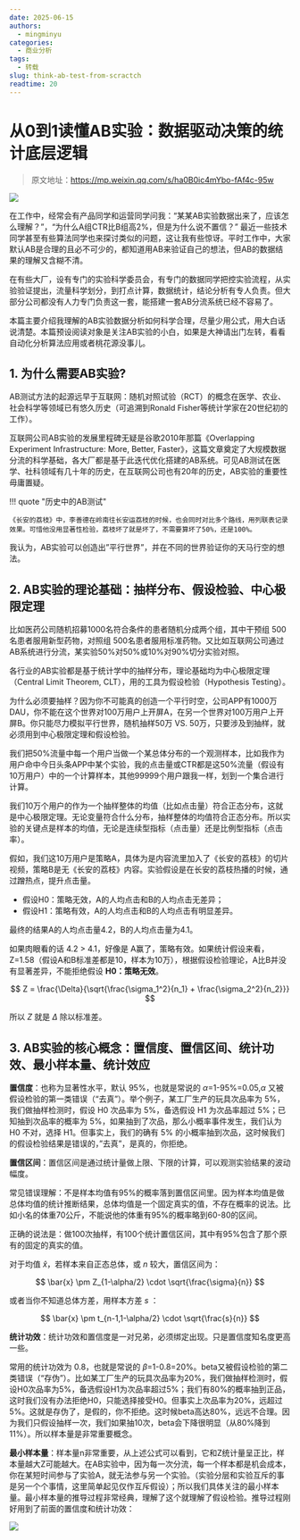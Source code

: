 ```yaml
---
date: 2025-06-15
authors:
  - mingminyu
categories:
  - 商业分析
tags:
  - 转载
slug: think-ab-test-from-scractch
readtime: 20
---
```


# 从0到1读懂AB实验：数据驱动决策的统计底层逻辑

> 原文地址：https://mp.weixin.qq.com/s/ha0B0ic4mYbo-fAf4c-95w

![](https://mingminyu.github.io/webassets/images/20250615/26.png)

在工作中，经常会有产品同学和运营同学问我：“某某AB实验数据出来了，应该怎么理解？”，“为什么A组CTR比B组高2%，但是为什么说不置信？” 最近一些技术同学甚至有些算法同学也来探讨类似的问题，这让我有些惊讶。平时工作中，大家默认AB是合理的且必不可少的，都知道用AB来验证自己的想法，但AB的数据结果的理解又含糊不清。

<!-- more -->

在有些大厂，设有专门的实验科学委员会，有专门的数据同学把控实验流程，从实验验证提出，流量科学划分，到打点计算，数据统计，结论分析有专人负责。但大部分公司都没有人力专门负责这一套，能搭建一套AB分流系统已经不容易了。

本篇主要介绍我理解的AB实验数据分析如何科学合理，尽量少用公式，用大白话说清楚。本篇预设阅读对象是关注AB实验的小白，如果是大神请出门左转，看看自动化分析算法应用或者桃花源没事儿。

## 1. 为什么需要AB实验?

AB测试方法的起源远早于互联网：随机对照试验（RCT）的概念在医学、农业、社会科学等领域已有悠久历史（可追溯到Ronald Fisher等统计学家在20世纪初的工作）。

互联网公司AB实验的发展里程碑无疑是谷歌2010年那篇《Overlapping Experiment Infrastructure: More, Better, Faster》，这篇文章奠定了大规模数据分流的科学基础，各大厂都是基于此迭代优化搭建的AB系统。可见AB测试在医学、社科领域有几十年的历史，在互联网公司也有20年的历史，AB实验的重要性毋庸置疑。

!!! quote "历史中的AB测试"

    《长安的荔枝》中，李善德在岭南往长安运荔枝的时候，也会同时对比多个路线，用列联表记录效果。可惜他没用显著性检验，荔枝坏了就是坏了，不需要算坏了50%，还是100%。

我认为，AB实验可以创造出”平行世界”，并在不同的世界验证你的天马行空的想法。

## 2. AB实验的理论基础：抽样分布、假设检验、中心极限定理

比如医药公司随机招募1000名符合条件的患者随机分成两个组，其中干预组 500 名患者服用新型药物，对照组 500名患者服用标准药物。又比如互联网公司通过AB系统进行分流，某实验50%对50%或10%对90%切分实验对照。

各行业的AB实验都是基于统计学中的抽样分布，理论基础均为中心极限定理（Central Limit Theorem, CLT），用的工具为假设检验（Hypothesis Testing）。

为什么必须要抽样？因为你不可能真的创造一个平行时空，公司APP有1000万DAU，你不能在这个世界对100万用户上开屏A，在另一个世界对100万用户上开屏B。你只能尽力模拟平行世界，随机抽样50万 VS. 50万，只要涉及到抽样，就必须用到中心极限定理和假设检验。

我们把50%流量中每一个用户当做一个某总体分布的一个观测样本，比如我作为用户命中今日头条APP中某个实验，我的点击量或CTR都是这50%流量（假设有10万用户）中的一个计算样本，其他99999个用户跟我一样，划到一个集合进行计算。

我们10万个用户的作为一个抽样整体的均值（比如点击量）符合正态分布，这就是中心极限定理。无论变量符合什么分布，抽样整体的均值符合正态分布。所以实验的关键点是样本的均值，无论是连续型指标（点击量）还是比例型指标（点击率）。

假如，我们这10万用户是策略A，具体为是内容流里加入了《长安的荔枝》的切片视频，策略B是无《长安的荔枝》内容。实验假设是在长安的荔枝热播的时候，通过蹭热点，提升点击量。

- 假设H0：策略无效，A的人均点击和B的人均点击无差异；
- 假设H1：策略有效，A的人均点击和B的人均点击有明显差异。

最终的结果A的人均点击量4.2，B的人均点击量为4.1。

如果肉眼看的话 4.2 > 4.1，好像是 A赢了，策略有效。如果统计假设来看，Z=1.58（假设A和B标准差都是10，样本为10万），根据假设检验理论，A比B并没有显著差异，不能拒绝假设 **H0：策略无效**。

$$
Z = \frac{\Delta}{\sqrt{\frac{\sigma_1^2}{n_1} + \frac{\sigma_2^2}{n_2}}}
$$

所以 $Z$ 就是 $\Delta$ 除以标准差。

## 3. AB实验的核心概念：置信度、置信区间、统计功效、最小样本量、统计效应

**置信度**：也称为显著性水平，默认 95%，也就是常说的 $\alpha$=1-95%=0.05,$\alpha$ 又被假设检验的第一类错误（“去真”）。举个例子，某工厂生产的玩具次品率为 5%，我们做抽样检测时，假设 H0 次品率为 5%，备选假设 H1 为次品率超过 5%；已知抽到次品率的概率为 5%，如果抽到了次品，那么小概率事件发生，我们认为 H0 不对，选择 H1。但事实上，我们的确有 5% 的小概率抽到次品，这时候我们的假设检验结果是错误的，”去真”，是真的，你拒绝。

**置信区间**：置信区间是通过统计量做上限、下限的计算，可以观测实验结果的波动幅度。

常见错误理解：不是样本均值有95%的概率落到置信区间里。因为样本均值是做总体均值的统计推断结果，总体均值是一个固定真实的值，不存在概率的说法。比如小名的体重70公斤，不能说他的体重有95%的概率略到60-80的区间。

正确的说法是：做100次抽样，有100个统计置信区间，其中有95%包含了那个原有的固定的真实的值。

对于均值 $\hat x$，若样本来自正态总体，或 $n$ 较大，置信区间为：

$$
\bar{x} \pm Z_{1-\alpha/2} \cdot \sqrt{\frac{\sigma}{n}}
$$

或者当你不知道总体方差，用样本方差 $s$ ：

$$
\bar{x} \pm t_{n-1,1-\alpha/2} \cdot \sqrt{\frac{s}{n}}
$$

**统计功效**：统计功效和置信度是一对兄弟，必须绑定出现。只是置信度知名度更高一些。

常用的统计功效为 0.8，也就是常说的 $\beta$=1-0.8=20%。beta又被假设检验的第二类错误（“存伪”）。比如某工厂生产的玩具次品率为20%，我们做抽样检测时，假设H0次品率为5%，备选假设H1为次品率超过5%；我们有80%的概率抽到正品，这时我们没有办法拒绝H0，只能选择接受H0。但事实上次品率为20%，远超过5%。这就是存伪了，是假的，你不拒绝。这时候beta高达80%，远远不合理。因为我们只假设抽样一次，我们如果抽10次，beta会下降很明显（从80%降到11%）。所以样本量是非常重要概念。

**最小样本量**：样本量n非常重要，从上述公式可以看到，它和Z统计量呈正比，样本量越大Z可能越大。在AB实验中，因为每一次分流，每一个样本都是机会成本，你在某短时间参与了实验A，就无法参与另一个实验。（实验分层和实验互斥的事是另一个个事情，这里简单起见仅作互斥假设）；所以我们具体关注的最小样本量。最小样本量的推导过程非常经典，理解了这个就理解了假设检验。推导过程刚好用到了前面的置信度和统计功效：

![](https://mingminyu.github.io/webassets/images/20250615/27.png)
